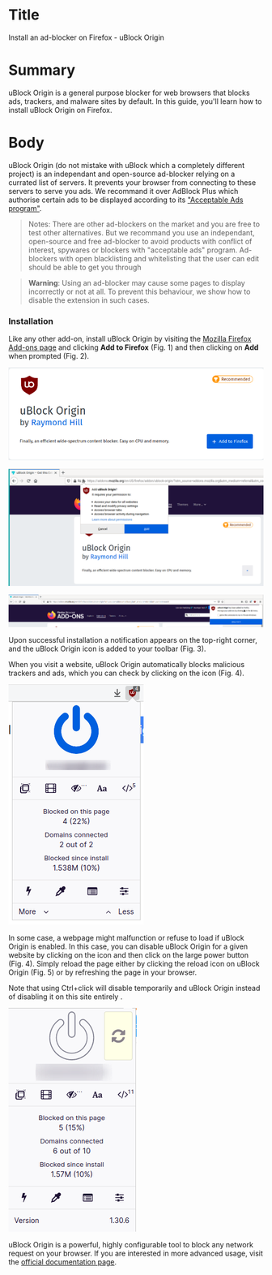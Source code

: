 # Title  #
Install an ad-blocker on Firefox - uBlock Origin

# Summary #
uBlock Origin is a general purpose blocker for web browsers that blocks ads, trackers, and malware sites by default. In this guide, you'll learn how to install uBlock Origin on Firefox.

# Body #

uBlock Origin (do not mistake with uBlock which a completely different project) is an independant and open-source ad-blocker relying on a currated list of servers. It prevents your browser from connecting to these servers to serve you ads. We recommand it over AdBlock Plus which authorise certain ads to be displayed according to its ["Acceptable Ads program"](https://acceptableads.com/).

> Notes: There are other ad-blockers on the market and you are free to test other alternatives. But we recommand you use an independant, open-source and free ad-blocker to avoid products with conflict of interest, spywares or blockers with "acceptable ads" program. Ad-blockers with open blacklisting and whitelisting that the user can edit should be able to get you through

> **Warning**: Using an ad-blocker may cause some pages to display incorrectly or not at all. To prevent this behaviour, we show how to disable the extension in such cases.

### Installation ###
Like any other add-on, install uBlock Origin by visiting the [Mozilla Firefox Add-ons page][1] and clicking **Add to Firefox** (Fig. 1) and then clicking on **Add** when prompted (Fig. 2).

![Fig. 1: Download uBlock Origin](../images/Firefox/ublock-add.png?raw=true)

![Fig. 2: Add uBlock Origin to Firefox](../images/Firefox/ublock-prompt.png?raw=true)

![Fig. 3: Notification of successful installation](../images/Firefox/ublock-notify.png?raw=true)

Upon successful installation a notification appears on the top-right corner, and the uBlock Origin icon is added to your toolbar (Fig. 3).

When you visit a website, uBlock Origin automatically blocks malicious trackers and ads, which you can check by clicking on the icon (Fig. 4).

![Fig. 4: uBlock Origin pop-up interface](../images/Firefox/ublock-test.png?raw=true)

In some case, a webpage might malfunction or refuse to load if uBlock Origin is enabled. In this case, you can disable uBlock Origin for a given website by clicking on the icon and then click on the large power button (Fig. 4). Simply reload the page either by clicking the reload icon on uBlock Origin (Fig. 5) or by refreshing the page in your browser.

Note that using Ctrl+click will disable temporarily and uBlock Origin instead of disabling it on this site entirely .

![Fig. 5: uBlock Origin whitelist a domain](../images/Firefox/ublock-whitelist.png?raw=true)

uBlock Origin is a powerful, highly configurable tool to block any network request on your browser. If you are interested in more advanced usage, visit the [official documentation page][2].

[1]: https://addons.mozilla.org/en-US/firefox/addon/ublock-origin/

[2]: https://github.com/gorhill/uBlock/wiki
